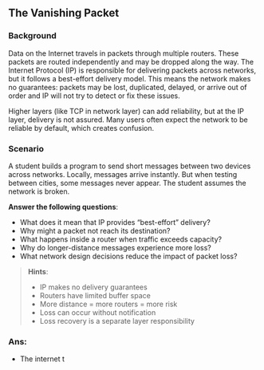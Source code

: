 ## The Vanishing Packet

### Background

Data on the Internet travels in packets through multiple routers. These packets are routed independently and may be dropped along the way. The Internet Protocol (IP) is responsible for delivering packets across networks, but it follows a best-effort delivery model. This means the network makes no guarantees: packets may be lost, duplicated, delayed, or arrive out of order and IP will not try to detect or fix these issues.

Higher layers (like TCP in network layer) can add reliability, but at the IP layer, delivery is not assured. Many users often expect the network to be reliable by default, which creates confusion.

### Scenario

A student builds a program to send short messages between two devices across networks. Locally, messages arrive instantly. But when testing between cities, some messages never appear. The student assumes the network is broken.

**Answer the following questions**:
- What does it mean that IP provides “best-effort” delivery?
- Why might a packet not reach its destination?
- What happens inside a router when traffic exceeds capacity?
- Why do longer-distance messages experience more loss?
- What network design decisions reduce the impact of packet loss?

> **Hints**:
> - IP makes no delivery guarantees
> - Routers have limited buffer space
> - More distance = more routers = more risk
> - Loss can occur without notification
> - Loss recovery is a separate layer responsibility

### Ans:
- The internet t